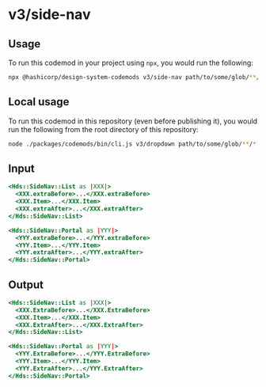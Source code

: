 # v3/side-nav

## Usage

To run this codemod in your project using `npx`, you would run the following:

```bash
npx @hashicorp/design-system-codemods v3/side-nav path/to/some/glob/**/*.hbs
```

## Local usage

To run this codemod in this repository (even before publishing it), you would run the following from the root directory of this repository:

```bash
node ./packages/codemods/bin/cli.js v3/dropdown path/to/some/glob/**/*.hbs
```

## Input

```hbs
<Hds::SideNav::List as |XXX|>
  <XXX.extraBefore>...</XXX.extraBefore>
  <XXX.Item>...</XXX.Item>
  <XXX.extraAfter>...</XXX.extraAfter>
</Hds::SideNav::List>

<Hds::SideNav::Portal as |YYY|>
  <YYY.extraBefore>...</YYY.extraBefore>
  <YYY.Item>...</YYY.Item>
  <YYY.extraAfter>...</YYY.extraAfter>
</Hds::SideNav::Portal>
```

## Output

```hbs
<Hds::SideNav::List as |XXX|>
  <XXX.ExtraBefore>...</XXX.ExtraBefore>
  <XXX.Item>...</XXX.Item>
  <XXX.ExtraAfter>...</XXX.ExtraAfter>
</Hds::SideNav::List>

<Hds::SideNav::Portal as |YYY|>
  <YYY.ExtraBefore>...</YYY.ExtraBefore>
  <YYY.Item>...</YYY.Item>
  <YYY.ExtraAfter>...</YYY.ExtraAfter>
</Hds::SideNav::Portal>
```
